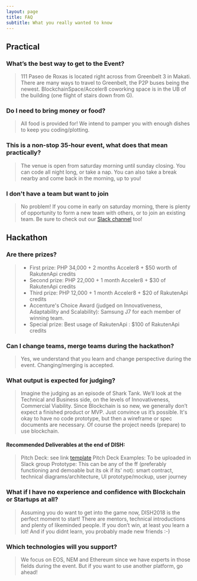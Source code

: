 ```yaml
---
layout: page
title: FAQ
subtitle: What you really wanted to know
---
```


## Practical
### What’s the best way to get to the Event?
>111 Paseo de Roxas is located right across from Greenbelt 3 in Makati. There are many ways to travel to Greenbelt, the P2P buses being the newest. BlockchainSpace/Acceler8 coworking space is in the UB of the building (one flight of stairs down from G).

### Do I need to bring money or food?
>All food is provided for! We intend to pamper you with enough dishes to keep you coding/plotting.

### This is a non-stop 35-hour event, what does that mean practically?
>The venue is open from saturday morning until sunday closing. You can code all night long, or take a nap. You can also take a break nearby and come back in the morning, up to you!

### I don't have a team but want to join
> No problem! If you come in early on saturday morning, there is plenty of opportunity to form a new team with others, or to join an existing team. Be sure to check out our [Slack channel](https://join.slack.com/t/dish2018/shared_invite/enQtNDgyNjc1ODk5NjE5LWY0MjVjNmM5ODMzZmQ5NjZjZTBiNGY0ODMwZDAyOGFkODNkOGY5M2QzNDZiMWYyM2Q0MDg5MTlkMjMwNjY4Njc) too!


## Hackathon
### Are there prizes?
> - First prize: PHP 34,000 + 2 months Acceler8 + $50 worth of RakutenApi credits
> - Second prize: PHP 22,000 + 1 month Acceler8 + $30 of RakutenApi credits
> - Third prize: PHP 12,000 + 1 month Acceler8 + $20 of RakutenApi credits
> - Accenture's Choice Award (judged on Innovativeness, Adaptability and Scalability): Samsung J7 for each member of winning team.
> - Special prize: Best usage of RakutenApi : $100 of RakutenApi credits

### Can I change teams, merge teams during the hackathon?
>Yes, we understand that you learn and change perspective during the event. Changing/merging is accepted.

### What output is expected for judging?
> Imagine the judging as an episode of Shark Tank. We’ll look at the Technical and Business side, on the levels of Innovativeness, Commercial Viability. Since Blockchain is so new, we generally don’t expect a finished product or MVP. Just convince us it’s possible. It's okay to have no code prototype, but then a wireframe or spec documents are necessary.
> Of course the project needs (prepare) to use blockchain.

#### Recommended Deliverables at the end of DISH:
> Pitch Deck: see link [template](https://docs.google.com/presentation/d/1J9Esz6zKLrrq6fNfr32EXZ4T9WoNBqr3cS5-DjTmYW8/edit?usp=sharing)
> Pitch Deck Examples: To be uploaded in Slack group
> Prototype: This can be any of the ff (preferably functioning and demoable but its ok if its' not): smart contract, technical diagrams/architecture, UI prototype/mockup, user journey

### What if I have no experience and confidence with Blockchain or Startups at all?
>Assuming you do want to get into the game now, DISH2018 is the perfect moment to start! There are mentors, technical introductions and plenty of likeminded people. If you don’t win, at least you learn a lot! And if you didnt learn, you probably made new friends :-)

### Which technologies will you support?
> We focus on EOS, NEM and Ethereum since we have experts in those fields during the event. But if you want to use another platform, go ahead!
